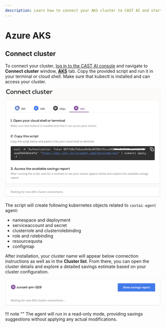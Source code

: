 ```yaml
---
description: Learn how to connect your AKS cluster to CAST AI and start optimizing your cloud costs.
---
```


# Azure AKS

## Connect cluster

To connect your cluster, [log in to the CAST AI console](https://console.cast.ai/external-clusters/new) and navigate to **Connect cluster** window, [**AKS**](https://console.cast.ai/external-clusters/new#aks) tab. Copy the provided script and run it in your terminal or cloud shell. Make sure that kubectl is installed and can access your cluster.

![img.png](../../screenshots/connect-aks-1.png)

The script will create following kubernetes objects related to `castai-agent` agent:

- namespace and deployment
- serviceaccount and secret
- clusterrole and clusterrolebinding
- role and rolebinding
- resourcequota
- configmap

After installation, your cluster name will appear below connection instructions as well as in the **Cluster list**. From there, you can open the cluster details and explore a detailed savings estimate based on your cluster configuration.

![img.png](../../screenshots/connect-aks-2.png)

!!! note ""
    The agent will run in a read-only mode, providing savings suggestions without applying any actual modifications.
